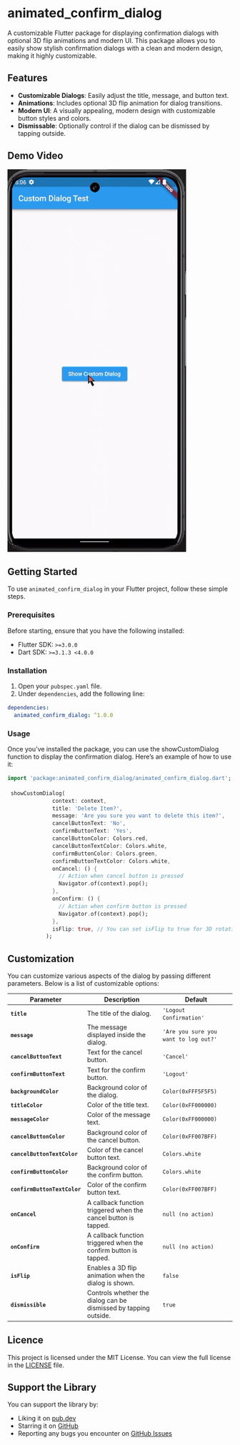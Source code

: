 # animated_confirm_dialog

A customizable Flutter package for displaying confirmation dialogs with optional 3D flip animations and modern UI. This package allows you to easily show stylish confirmation dialogs with a clean and modern design, making it highly customizable.

## Features

- **Customizable Dialogs**: Easily adjust the title, message, and button text.
- **Animations**: Includes optional 3D flip animation for dialog transitions.
- **Modern UI**: A visually appealing, modern design with customizable button styles and colors.
- **Dismissable**: Optionally control if the dialog can be dismissed by tapping outside.

## Demo Video

![Demo Video](<https://raw.githubusercontent.com/MilakeSuraj/animated_confirm_dialog/master/Screen%20Recording%202025-01-27%20170706%20(1).gif>)

## Getting Started

To use `animated_confirm_dialog` in your Flutter project, follow these simple steps.

### Prerequisites

Before starting, ensure that you have the following installed:

- Flutter SDK: `>=3.0.0`
- Dart SDK: `>=3.1.3 <4.0.0`

### Installation

1. Open your `pubspec.yaml` file.
2. Under `dependencies`, add the following line:

```yaml
dependencies:
  animated_confirm_dialog: ^1.0.0
```

### Usage

Once you’ve installed the package, you can use the showCustomDialog function to display the confirmation dialog. Here’s an example of how to use it:

```dart
import 'package:animated_confirm_dialog/animated_confirm_dialog.dart';

 showCustomDialog(
              context: context,
              title: 'Delete Item?',
              message: 'Are you sure you want to delete this item?',
              cancelButtonText: 'No',
              confirmButtonText: 'Yes',
              cancelButtonColor: Colors.red,
              cancelButtonTextColor: Colors.white,
              confirmButtonColor: Colors.green,
              confirmButtonTextColor: Colors.white,
              onCancel: () {
                // Action when cancel button is pressed
                Navigator.of(context).pop();
              },
              onConfirm: () {
                // Action when confirm button is pressed
                Navigator.of(context).pop();
              },
              isFlip: true, // You can set isFlip to true for 3D rotation effect
            );

```

## Customization

You can customize various aspects of the dialog by passing different parameters. Below is a list of customizable options:

| Parameter                    | Description                                                      | Default                               |
| ---------------------------- | ---------------------------------------------------------------- | ------------------------------------- |
| **`title`**                  | The title of the dialog.                                         | `'Logout Confirmation'`               |
| **`message`**                | The message displayed inside the dialog.                         | `'Are you sure you want to log out?'` |
| **`cancelButtonText`**       | Text for the cancel button.                                      | `'Cancel'`                            |
| **`confirmButtonText`**      | Text for the confirm button.                                     | `'Logout'`                            |
| **`backgroundColor`**        | Background color of the dialog.                                  | `Color(0xFFF5F5F5)`                   |
| **`titleColor`**             | Color of the title text.                                         | `Color(0xFF000000)`                   |
| **`messageColor`**           | Color of the message text.                                       | `Color(0xFF000000)`                   |
| **`cancelButtonColor`**      | Background color of the cancel button.                           | `Color(0xFF007BFF)`                   |
| **`cancelButtonTextColor`**  | Color of the cancel button text.                                 | `Colors.white`                        |
| **`confirmButtonColor`**     | Background color of the confirm button.                          | `Colors.white`                        |
| **`confirmButtonTextColor`** | Color of the confirm button text.                                | `Color(0xFF007BFF)`                   |
| **`onCancel`**               | A callback function triggered when the cancel button is tapped.  | `null (no action)`                    |
| **`onConfirm`**              | A callback function triggered when the confirm button is tapped. | `null (no action)`                    |
| **`isFlip`**                 | Enables a 3D flip animation when the dialog is shown.            | `false`                               |
| **`dismissible`**            | Controls whether the dialog can be dismissed by tapping outside. | `true`                                |

## Licence

This project is licensed under the MIT License. You can view the full license in the [LICENSE](LICENSE) file.

## Support the Library

You can support the library by:

- Liking it on [pub.dev](https://pub.dev/packages/animated_confirm_dialog)
- Starring it on [GitHub](https://github.com/MilakeSuraj/animated_confirm_dialog)
- Reporting any bugs you encounter on [GitHub Issues](https://github.com/MilakeSuraj/animated_confirm_dialog/issues)

```

```
